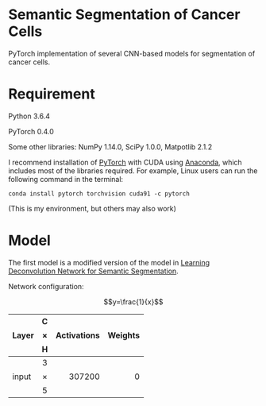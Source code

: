 
# Semantic Segmentation of Cancer Cells
PyTorch implementation of several CNN-based models for segmentation of cancer cells.
# Requirement
Python 3.6.4

PyTorch 0.4.0

Some other libraries: NumPy 1.14.0, SciPy 1.0.0, Matpotlib 2.1.2

I recommend installation of [PyTorch](https://pytorch.org/) with CUDA using [Anaconda](https://anaconda.org/), which includes most of the libraries required. For example, Linux users can run the following command in the terminal:
```
conda install pytorch torchvision cuda91 -c pytorch
```

(This is my environment, but others may also work)
# Model
The first model is a modified version of the model in [Learning Deconvolution Network for Semantic Segmentation](https://arxiv.org/abs/1505.04366/).

Network configuration:

$$y=\frac{1}{x}$$

| Layer | C$$\times$$H | Activations | Weights |
| ------------- |:-------------:| -----:| -----:|
| input | 3$$\times$$5 | 307200 | 0 |

<script type="text/javascript" src="http://cdn.mathjax.org/mathjax/latest/MathJax.js?config=default"></script>
